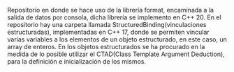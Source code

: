 Repositorio en donde se hace uso de la librería format, encaminada a la salida de datos por consola, dicha librería se implemento en C++ 20.
En el repositorio hay una carpeta llamada StructuredBinding(vinculaciones estructuradas), implementadas en C++ 17, donde se permiten vincular varías
variables a los elementos de un objeto estructurado, en este caso, un array de enteros.
En los objetos estructurados se ha procurado en la medida de lo posible utilizar el CTAD(Class Template Argument Deduction), para la definición e
inicialización de los mismos.

